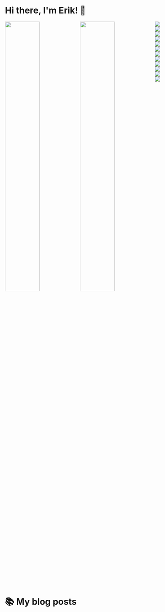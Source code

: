 # Hi there, I'm Erik! 👋

<img align="left" width="47%" src="https://github-readme-stats.vercel.app/api?username=Vikingu-del&theme=dark&show_icons=true" />

<img align="left" width="47%" src="https://github-readme-stats.vercel.app/api/top-langs/?username=Vikingu-del&layout=compact" />

<img align="left" src="https://img.shields.io/badge/Wordpress-21759B?style=for-the-badge&logo=wordpress&logoColor=white /">

<img align="left" src="https://img.shields.io/badge/MySQL-005C84?style=for-the-badge&logo=mysql&logoColor=white" />

<img align="left" src="https://img.shields.io/badge/Bootstrap-563D7C?style=for-the-badge&logo=bootstrap&logoColor=white" />

<img align="left" src="https://img.shields.io/badge/HTML5-E34F26?style=for-the-badge&logo=html5&logoColor=white" />

<img align="left" src="https://img.shields.io/badge/JavaScript-323330?style=for-the-badge&logo=javascript&logoColor=F7DF1E" />

<img align="left" src="https://img.shields.io/badge/CSS3-1572B6?style=for-the-badge&logo=css3&logoColor=white" />

<img align="left" src="https://img.shields.io/badge/Sass-CC6699?style=for-the-badge&logo=sass&logoColor=white" />

<img align="left" src="https://img.shields.io/badge/Shell_Script-121011?style=for-the-badge&logo=gnu-bash&logoColor=white" />

<img align="left" src="https://img.shields.io/badge/Tailwind_CSS-38B2AC?style=for-the-badge&logo=tailwind-css&logoColor=white" />

<img align="left" src="https://img.shields.io/badge/Xampp-F37623?style=for-the-badge&logo=xampp&logoColor=white" />

<img align="left" src="https://img.shields.io/badge/C-00599C?style=for-the-badge&logo=c&logoColor=white" />

<img align="left" src="https://img.shields.io/badge/Python-FFD43B?style=for-the-badge&logo=python&logoColor=blue" />

<br/>

#  📚 My blog posts
<!-- BLOG-POST-LIST:START -->
<!-- BLOG-POST-LIST:END -->